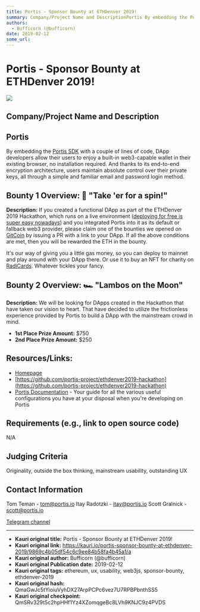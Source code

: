 ```yaml
---
title: Portis - Sponsor Bounty at ETHDenver 2019!
summary: Company/Project Name and DescriptionPortis By embedding the Portis SDK with a couple of lines of code, DApp developers allow their users to enjoy a built-in web3-capable wallet in their existing browser, no installation required. And thanks to its end-to-end encryption architecture, users maintain absolute control over their private keys, all through a simple and familiar email and password login method. Bounty 1 Overview- 🛴 Take er for a spin! Description- If you created a functional DApp as p
authors:
  - Bufficorn (@bufficorn)
date: 2019-02-12
some_url: 
---
```


# Portis - Sponsor Bounty at ETHDenver 2019!

![](https://ipfs.infura.io/ipfs/QmVhVXVyx5ZnD7Df5AoRg2ZnxVcCFGKr4tV95c1f8o7oL6)


## Company/Project Name and Description

## **Portis**

By embedding the [Portis SDK](https://github.com/portis-project/web-sdk) with a couple of lines of code, DApp developers allow their users to enjoy a built-in web3-capable wallet in their existing browser, no installation required. And thanks to its end-to-end encryption architecture, users maintain absolute control over their private keys, all through a simple and familiar email and password login method.

## Bounty 1 Overview: 🛴 "Take 'er for a spin!"
**Description:**  If you created a functional DApp as part of the ETHDenver 2019 Hackathon, which runs on a live environment ([deploying for free is super easy nowadays](https://zeit.co/now)) and you integrated Portis into it as its default or fallback web3 provider, please claim one of the bounties we opened on [GitCoin](https://gitcoin.co/explorer?bounty_type=feature&network=mainnet&idx_status=open&order_by=-web3_created&org=Portis) by issuing a PR with a link to your DApp. If all the above conditions are met, then you will be rewarded the ETH in the bounty.

It's our way of giving you a little gas money, so you can deploy to mainnet and play around with your DApp there. Or use it to buy an NFT for charity on [RadiCards](https://radi.cards/). Whatever tickles your fancy.

## Bounty 2 Overview: 🏎 "Lambos on the Moon"
**Description:** We will be looking for DApps created in the Hackathon that have taken our vision to heart. That have decided to utilize the frictionless experience provided by Portis to build a DApp with the mainstream crowd in mind. 

- **1st Place Prize Amount:** $750
- **2nd Place Prize Amount:** $250


## Resources/Links:
- [Homepage](https://portis.io)
- [https://github.com/portis-project/ethdenver2019-hackathon](https://github.com/portis-project/ethdenver2019-hackathon)
- [Portis Documentation](https://docs.portis.io/) - Your guide for all the various useful configurations you have at your disposal when you're developing on Portis

## Requirements (e.g., link to open source code)
N/A

## Judging Criteria
Originality, outside the box thinking, mainstream usability, outstanding UX

## Contact Information

Tom Teman - tom@portis.io
Itay Radotzki - itay@portis.io
Scott Gralnick - scott@portis.io

[Telegram channel](https://t.me/PortisHQ)





---

- **Kauri original title:** Portis - Sponsor Bounty at ETHDenver 2019!
- **Kauri original link:** https://kauri.io/portis-sponsor-bounty-at-ethdenver-2019/9869c4b05df54c6c9ee84b58fa4b45a1/a
- **Kauri original author:** Bufficorn (@bufficorn)
- **Kauri original Publication date:** 2019-02-12
- **Kauri original tags:** ethereum, ux, usability, web3js, sponsor-bounty, ethdenver-2019
- **Kauri original hash:** QmaGwJc5tYioiuVyhDX27ArpPCPc6vez7U7RPBPbnthSS5
- **Kauri original checkpoint:** QmSRv329t5c2hpHHf1Yz4XZomqgeBc8LVh9KNJC9z4PVDS



